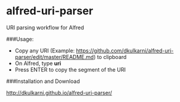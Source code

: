 # alfred-uri-parser
URI parsing workflow for Alfred


###Usage:
* Copy any URI (Example: https://github.com/dkulkarni/alfred-uri-parser/edit/master/README.md) to clipboard
* On Alfred, type **uri**
* Press ENTER to copy the segment of the URI


###Installation and Download

http://dkulkarni.github.io/alfred-uri-parser/
